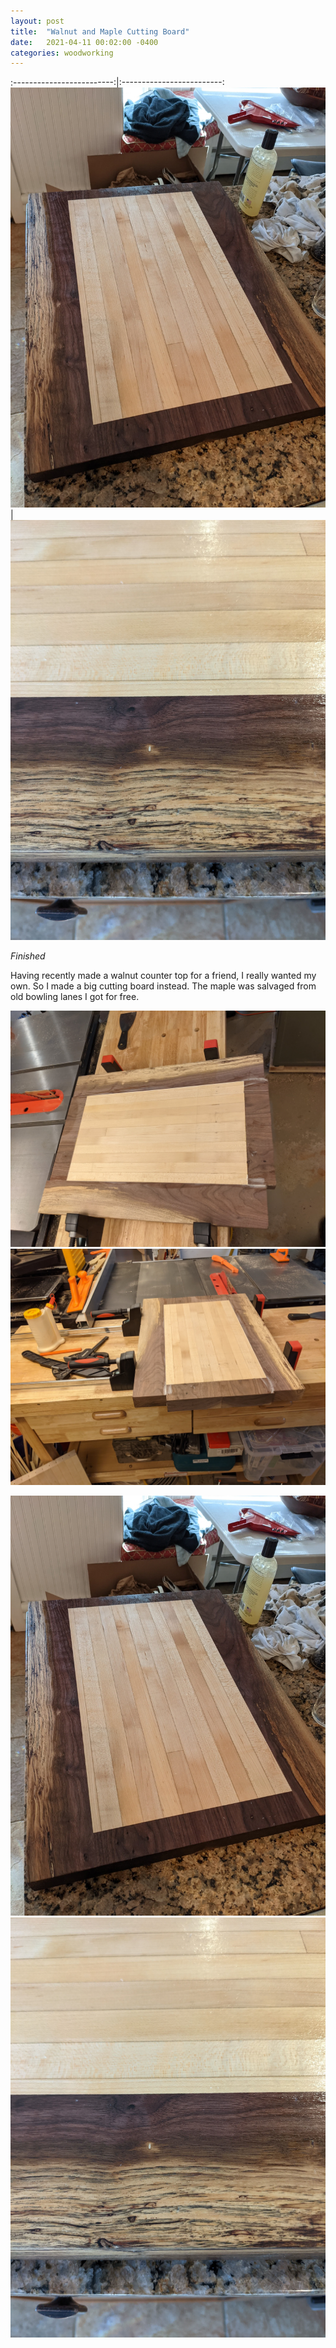 ```yaml
---
layout: post
title:  "Walnut and Maple Cutting Board"
date:   2021-04-11 00:02:00 -0400
categories: woodworking
---
```


:-------------------------:|:-------------------------:
![](/static/posts/walnut_maple_cutting_board/80_finished.jpg) | ![](/static/posts/walnut_maple_cutting_board/81_finished_closeup.jpg)

_Finished_

Having recently made a walnut counter top for a friend, I really wanted my own.
So I made a big cutting board instead. The maple was salvaged from old bowling
lanes I got for free.

![](/static/posts/walnut_maple_cutting_board/50_glue_up.jpg)
![](/static/posts/walnut_maple_cutting_board/51_glue_up.jpg)

![](/static/posts/walnut_maple_cutting_board/80_finished.jpg)
![](/static/posts/walnut_maple_cutting_board/81_finished_closeup.jpg)


